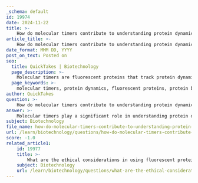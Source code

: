 ```yaml
---
_schema: default
id: 19974
date: 2024-11-22
title: >-
    How do molecular timers contribute to understanding protein dynamics in cells?
article_title: >-
    How do molecular timers contribute to understanding protein dynamics in cells?
date_format: MMM DD, YYYY
post_on_text: Posted on
seo:
  title: QuickTakes | Biotechnology
  page_description: >-
    Molecular timers are fluorescent proteins that track protein dynamics in cells, providing insights into protein synthesis, degradation, and behavior over time. They differentiate between synthesis and degradation and enhance our understanding of various biological processes.
  page_keywords: >-
    molecular timers, protein dynamics, fluorescent proteins, protein behavior, synthesis, degradation, protein turnover, real-time tracking, hourglass timers, oscillators, fluorescent timer proteins, chemokine signaling, organelle division, yeast, zebrafish, protein trafficking, cell differentiation, autophagy, cellular processes, regulatory mechanisms
author: QuickTakes
question: >-
    How do molecular timers contribute to understanding protein dynamics in cells?
answer: >-
    Molecular timers play a significant role in understanding protein dynamics within cells by providing insights into the temporal aspects of protein behavior, including synthesis, degradation, and turnover. These timers are typically fluorescent proteins that change their emission spectrum over time, allowing researchers to track the age and stability of proteins in live cells.\n\n1. **Types of Molecular Timers**: There are two primary classes of molecular timers: hourglass timers and oscillators. Hourglass timers refer to processes that proceed unidirectionally to a steady state, such as the accumulation or degradation of transcription factors (TFs). This unidirectional nature allows for the observation of how proteins behave over time, providing a clear timeline of their dynamics.\n\n2. **Fluorescent Timer Proteins**: Fluorescent timers, such as the bright mCherry-sfGFP timer, enable the measurement of protein turnover, mobility, and inheritance in living cells over time scales ranging from approximately 10 minutes to several hours. These timers can be used to analyze the dynamics of various proteins, including those involved in critical cellular processes like chemokine signaling and organelle division.\n\n3. **Applications in Research**: Researchers have successfully employed tandem fluorescent protein timers to study protein turnover and trafficking in various model organisms, including yeast and zebrafish. For instance, studies have utilized these timers to monitor changes in protein abundance and turnover on a proteome-wide scale, revealing insights into the stability and dynamics of proteins during processes such as cell differentiation and collective migration.\n\n4. **Distinguishing Synthesis and Degradation**: One of the key advantages of using fluorescent timers is their ability to differentiate between protein synthesis and degradation. By analyzing the changes in fluorescence emission, researchers can assess how these two processes impact protein dynamics differently. This capability is crucial for understanding the regulatory mechanisms that govern protein behavior in response to various cellular signals.\n\n5. **Broader Implications**: Molecular timers can also be adapted to study different degradation pathways, such as autophagy, and can be targeted to specific organelles, enhancing our understanding of protein dynamics in various cellular contexts. This adaptability makes them valuable tools for investigating the complex interplay of protein interactions and cellular processes.\n\nIn summary, molecular timers are essential for elucidating the dynamics of proteins in live cells, providing a powerful means to study their synthesis, degradation, and overall behavior in real-time. This understanding is critical for advancing our knowledge of cellular functions and the underlying mechanisms of various biological processes.
subject: Biotechnology
file_name: how-do-molecular-timers-contribute-to-understanding-protein-dynamics-in-cells.md
url: /learn/biotechnology/questions/how-do-molecular-timers-contribute-to-understanding-protein-dynamics-in-cells
score: -1.0
related_article1:
    id: 19977
    title: >-
        What are the ethical considerations in using fluorescent proteins in research?
    subject: Biotechnology
    url: /learn/biotechnology/questions/what-are-the-ethical-considerations-in-using-fluorescent-proteins-in-research
---
```


&nbsp;